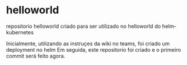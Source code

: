 # helloworld
repositorio helloworld criado para ser utilizado no helloworld do helm-kubernetes

Inicialmente, utilizando as instruçes da wiki no teams, foi criado um deployment no helm
Em seguida, este repositorio foi criado e o primeiro commit será feito agora.
